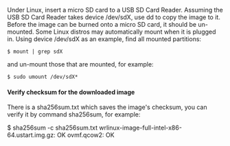 Under Linux, insert a micro SD card to a USB SD Card Reader. Assuming the USB
SD Card Reader takes device /dev/sdX, use dd to copy the image to it. Before
the image can be burned onto a micro SD card, it should be un-mounted. Some
Linux distros may automatically mount when it is plugged in. Using device
/dev/sdX as an example, find all mounted partitions:

    $ mount | grep sdX

and un-mount those that are mounted, for example:

    $ sudo umount /dev/sdX*

#### Verify checksum for the downloaded image
There is a sha256sum.txt which saves the image's checksum, you can verify it by
command sha256sum, for example:

$ sha256sum -c sha256sum.txt
wrlinux-image-full-intel-x86-64.ustart.img.gz: OK
ovmf.qcow2: OK

